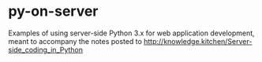 # py-on-server
Examples of using server-side Python 3.x for web application development, meant to accompany the notes posted to http://knowledge.kitchen/Server-side_coding_in_Python
